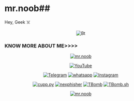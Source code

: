 # mr.noob## 
Hey, Geek ☠️

<p align="center"><img src="https://user-images.githubusercontent.com/49580304/110318584-81067880-7fc2-11eb-8391-152d308e7f2b.gif" alt="Bt">

### KNOW MORE ABOUT ME>>>>
<p align="center"><a href="https://github.com/Akash-kori-ak47"><img title="mr.noob" src="https://github-readme-stats.vercel.app/api?username=Akash-kori-ak47&show_icons=true&include_all_commits=true&theme=chartreuse-dark&cache_seconds=3200"></a>
</p>

<p align="center">
<a href="https://rebrand.ly/githubprof"><img title="YouTube" src="https://img.shields.io/badge/mr.noob-brightgreen?style=for-the-badge&logo=github"></a>
</p>

<p align="center">
<a href="https://rebrand.ly/telegramchnl"><img title="Telegram" src="https://img.shields.io/badge/Telegram-black?style=for-the-badge&logo=Telegram"></a>
<a href="https://rebrand.ly/hckrgroups"><img title="whatsapp" src="https://img.shields.io/badge/whatsapp-blue?style=for-the-badge&logo=whatsapp"></a>
<a href="https://rebrand.ly/insgrm"><img title="Instagram" src="https://img.shields.io/badge/INSTAGRAM-purple?style=for-the-badge&logo=instagram"></a>
<p align="center">
<a href="https://github.com/akash-kori-ak47/cupp.py"><img title="cupp.py" src="https://github-readme-stats.vercel.app/api/pin/?username=akash-kori-ak47&repo=cupp.py&theme=radical"></a>
<a href="https://github.com/akash-kori-ak47/nexphisher"><img title="nexphisher" src="https://github-readme-stats.vercel.app/api/pin/?username=akash-kori-ak47&repo=nexphisher&theme=highcontrast"></a>
<a href="https://github.com/akash-kori-ak47/TBomb"><img title="TBomb" src="https://github-readme-stats.vercel.app/api/pin/?username=akash-kori-ak47&repo=TBomb&theme=vision-friendly-dark"></a>
<a href="https://github.com/akash-kori-ak47/TBomb.sh"><img title="TBomb.sh" src="https://github-readme-stats.vercel.app/api/pin/?username=akash-kori-ak47&repo=TBomb.sh&theme=highcontrast"></a>
</p>
<p align="center">
<a href="https://github.com/akash-kori-ak47"><img title="mr.noob" src="https://github-readme-stats.vercel.app/api/top-langs/?username=akash-kori-ak47&layout=compact"></a>
</p>
